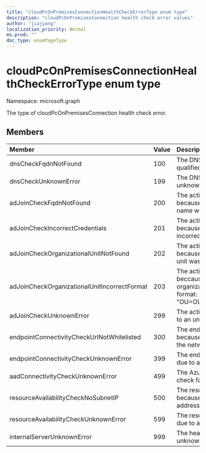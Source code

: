 ```yaml
---
title: "cloudPcOnPremisesConnectionHealthCheckErrorType enum type"
description: "cloudPcOnPremisesConnection health check error values"
author: "jiajyang"
localization_priority: Normal
ms.prod: ""
doc_type: enumPageType
---
```


# cloudPcOnPremisesConnectionHealthCheckErrorType enum type

Namespace: microsoft.graph

The type of cloudPcOnPremisesConnection health check error.

## Members

|Member|Value|Description|
|:---|:---|:---|
|dnsCheckFqdnNotFound|100|The DNS check failed because the fully qualified domain name was not found.|
|dnsCheckUnknownError|199|The DNS check failed due to an unknown error.|
|adJoinCheckFqdnNotFound|200|The active domain join check failed because the fully qualified domain name was not found.|
|adJoinCheckIncorrectCredentials| 201|The active domain join check failed because the domain credentials are incorrect. |
|adJoinCheckOrganizationalUnitNotFound| 202|The active domain join check failed because the specified organizational unit was not found.|
|adJoinCheckOrganizationalUnitIncorrectFormat| 203|The active domain join check failed beccause the format of the specified organizational unit is incorrect. Example format: "OU=OU1,OU=OU2,OU=OU3,DC=DC1"|
|adJoinCheckUnknownError |299| The active domain join check failed due to an unknown error.|
|endpointConnectivityCheckUrlNotWhitelisted| 300|The endpoint connectivity check failed because the url isn’t on the allowlist in the network firewall settings.|
|endpointConnectivityCheckUnknownError| 399| The endpoint connectivity check failed due to an unknown error.|
|aadConnectivityCheckUnknownError |499| The Azure Active Directory connectivity check failed due to an unknown error.|
|resourceAvailabilityCheckNoSubnetIP |500| The resource availability check failed because there were no available IP addresses in the subnet.|
|resourceAvailabilityCheckUnknownError |599|The resource availability check failed due to an unknown error.|
|internalServerUnknownError |999|The health check failed due to an unknown internal server error.|
